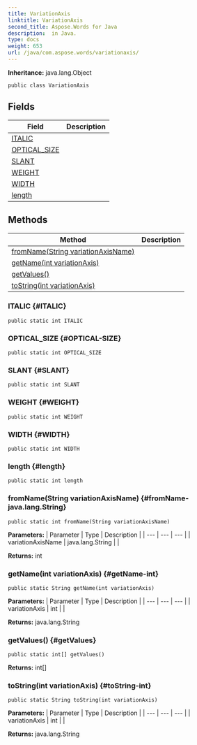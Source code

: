 ```yaml
---
title: VariationAxis
linktitle: VariationAxis
second_title: Aspose.Words for Java
description:  in Java.
type: docs
weight: 653
url: /java/com.aspose.words/variationaxis/
---
```


**Inheritance:**
java.lang.Object
```
public class VariationAxis
```
## Fields

| Field | Description |
| --- | --- |
| [ITALIC](#ITALIC) |  |
| [OPTICAL_SIZE](#OPTICAL-SIZE) |  |
| [SLANT](#SLANT) |  |
| [WEIGHT](#WEIGHT) |  |
| [WIDTH](#WIDTH) |  |
| [length](#length) |  |
## Methods

| Method | Description |
| --- | --- |
| [fromName(String variationAxisName)](#fromName-java.lang.String) |  |
| [getName(int variationAxis)](#getName-int) |  |
| [getValues()](#getValues) |  |
| [toString(int variationAxis)](#toString-int) |  |
### ITALIC {#ITALIC}
```
public static int ITALIC
```


### OPTICAL_SIZE {#OPTICAL-SIZE}
```
public static int OPTICAL_SIZE
```


### SLANT {#SLANT}
```
public static int SLANT
```


### WEIGHT {#WEIGHT}
```
public static int WEIGHT
```


### WIDTH {#WIDTH}
```
public static int WIDTH
```


### length {#length}
```
public static int length
```


### fromName(String variationAxisName) {#fromName-java.lang.String}
```
public static int fromName(String variationAxisName)
```




**Parameters:**
| Parameter | Type | Description |
| --- | --- | --- |
| variationAxisName | java.lang.String |  |

**Returns:**
int
### getName(int variationAxis) {#getName-int}
```
public static String getName(int variationAxis)
```




**Parameters:**
| Parameter | Type | Description |
| --- | --- | --- |
| variationAxis | int |  |

**Returns:**
java.lang.String
### getValues() {#getValues}
```
public static int[] getValues()
```




**Returns:**
int[]
### toString(int variationAxis) {#toString-int}
```
public static String toString(int variationAxis)
```




**Parameters:**
| Parameter | Type | Description |
| --- | --- | --- |
| variationAxis | int |  |

**Returns:**
java.lang.String

